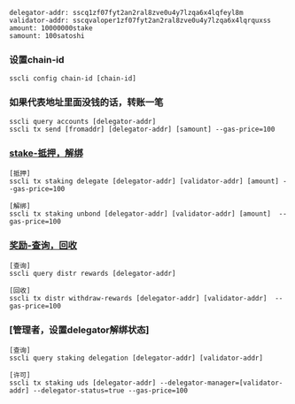     delegator-addr: sscq1zf07fyt2an2ral8zve0u4y7lzqa6x4lqfeyl8m
    validator-addr: sscqvaloper1zf07fyt2an2ral8zve0u4y7lzqa6x4lqrquxss
    amount: 10000000stake
    samount: 100satoshi
### 设置chain-id
    sscli config chain-id [chain-id]
### 如果代表地址里面没钱的话，转账一笔
    sscli query accounts [delegator-addr]
    sscli tx send [fromaddr] [delegator-addr] [samount] --gas-price=100
### [stake-抵押，解绑](https://github.com/deep2chain/sscq/blob/master/x/staking/client/cli/tx.go)   
    [抵押]
    sscli tx staking delegate [delegator-addr] [validator-addr] [amount] --gas-price=100
    
    [解绑]
    sscli tx staking unbond [delegator-addr] [validator-addr] [amount]  --gas-price=100
### [奖励-查询，回收](https://github.com/deep2chain/sscq/blob/master/x/distribution/client/cli/tx.go)
    [查询]
    sscli query distr rewards [delegator-addr]

    [回收]
    sscli tx distr withdraw-rewards [delegator-addr] [validator-addr]  --gas-price=100
### [管理者，设置delegator解绑状态]
    [查询]
    sscli query staking delegation [delegator-addr] [validator-addr]

    [许可]
    sscli tx staking uds [delegator-addr] --delegator-manager=[validator-addr] --delegator-status=true --gas-price=100
